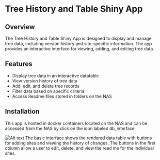# Tree History and Table Shiny App

## Overview

The Tree History and Table Shiny App is designed to display and manage tree data, including version history and site-specific information. The app provides an interactive interface for viewing, adding, and editing tree data.

## Features

- Display tree data in an interactive datatable
- View version history of tree data
- Add, edit, and delete tree records
- Filter data based on specific criteria
- Access Readme files stored in folders on the NAS



## Installation

This app is hosted in docker containers located on the NAS and can be accessed from the NAS by click on the icon labeled db_interface


![Alt text](images/data_table)
The basic interface shows the rendered data table with buttons for adding sites and viewing the history of changes. The buttons in the first column allow a user to edit, delete, and view the read me for the individual sites.
